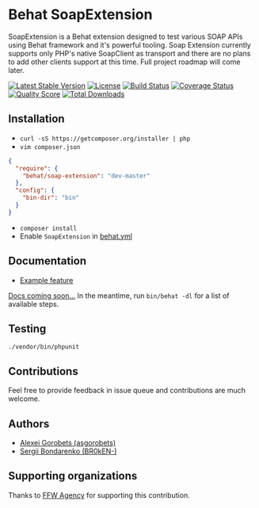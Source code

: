 # Behat SoapExtension

SoapExtension is a Behat extension designed to test various SOAP APIs using Behat framework and it's powerful tooling. Soap Extension currently supports only PHP's native SoapClient as transport and there are no plans to add other clients support at this time. Full project roadmap will come later.

[![Latest Stable Version](https://poser.pugx.org/behat/soap-extension/v/stable)](https://packagist.org/packages/behat/soap-extension)
[![License](https://poser.pugx.org/behat/soap-extension/license)](https://packagist.org/packages/behat/soap-extension)
[![Build Status](https://img.shields.io/travis/asgorobets/SoapExtension/master.svg?style=flat)](https://travis-ci.org/asgorobets/SoapExtension)
[![Coverage Status](https://img.shields.io/scrutinizer/coverage/g/asgorobets/SoapExtension.svg?style=flat)](https://scrutinizer-ci.com/g/asgorobets/SoapExtension/code-structure)
[![Quality Score](https://img.shields.io/scrutinizer/g/asgorobets/SoapExtension.svg?style=flat)](https://scrutinizer-ci.com/g/asgorobets/SoapExtension)
[![Total Downloads](https://poser.pugx.org/behat/soap-extension/downloads)](https://packagist.org/packages/behat/soap-extension)

## Installation

- `curl -sS https://getcomposer.org/installer | php`
- `vim composer.json`
```json
{
  "require": {
    "behat/soap-extension": "dev-master"
  },
  "config": {
    "bin-dir": "bin"
  }
}
```
- `composer install`
- Enable `SoapExtension` in [behat.yml](docs/behat.yml#L6-L10)

## Documentation

- [Example feature](docs/features/weather_ws.feature)

[Docs coming soon...](docs/) In the meantime, run `bin/behat -dl` for a list of available steps.

## Testing

```shell
./vendor/bin/phpunit
```

## Contributions

Feel free to provide feedback in issue queue and contributions are much welcome.

## Authors

- [Alexei Gorobets (asgorobets)](https://github.com/asgorobets)
- [Sergii Bondarenko (BR0kEN-)](https://github.com/BR0kEN-)

## Supporting organizations

Thanks to [FFW Agency](http://www.ffwagency.com/) for supporting this contribution.
